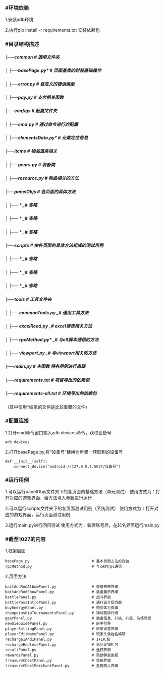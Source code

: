 ### **#环境依赖**

1.安装adb环境

2.执行pip install -r requirements.txt 安装依赖包

### **#目录结构描述**

##### ├──common                               _# 通用文件夹_
##### │   ├──basePage.py*                     _# 页面基类的封装基础操作_
##### │   ├──error.py                         _# 自定义的错误类型_
##### │   ├──pay.py                           _# 支付相关函数_
##### ├──configs                              _# 配置文件夹_
##### │   ├──cmd.py                           _# 通过命令进行的配置_
##### │   ├──elementsData.py*                 _# 元素定位信息_
##### ├──items                                _# 物品道具相关_
##### │   ├──gears.py                         _# 装备类_
##### │   ├──resource.py                      _# 物品相关的方法_
##### ├──panelObjs                            _# 各页面的具体方法_
##### │   ├── *                               _# 省略
##### │   ├── *                               _# 省略
##### │   ├── *                               _# 省略
##### ├──scripts                              _# 由各页面的具体方法组成的测试用例_
##### │   ├── *                               _# 省略
##### │   ├── *                               _# 省略
##### │   ├── *                               _# 省略
##### ├──tools                                _# 工具文件夹_
##### │   ├── commonTools.py                  _# 通用工具方法
##### │   ├── excelRead.py                    _# excel读表相关方法
##### │   ├── rpcMethod.py*                   _# 与c#脚本通信的方法
##### │   ├── viewport.py                     _# 与viewport相关的方法
##### ├──main.py                              _# 主函数 将各用例进行串联_
##### ├──requirements.txt                     _# 项目导出的依赖包_
##### ├──requirements-all.txt                 _# 环境导出的依赖包_
（其中使用*结尾的文件是比较重要的文件）

### **#配置连接**

1.打开cmd命令窗口输入adb devices命令，获取设备号


    adb devices

2.打开basePage.py,将“设备号”替换为步骤一获取到的设备号


    def __init__(self):
        connect_device("android://127.0.0.1:5037/设备号")

### **#运行用例**

1.可以运行panelObjs文件夹下的各页面的基础方法（单元测试）
    使用方式为：打开对应的游戏界面，给方法填入参数进行运行

2.可以运行scripts文件夹下的各页面测试用例（系统测试） 
    使用方式为：打开对应的游戏界面，运行页面测试用例

3.运行main.py进行回归测试
    使用方式为：新建账号后，在起名界面运行main.py

### **#截至1027的内容**
1.框架层面

    basePage.py                            # 基本页面方法的封装
    rpcMethod.py                           # 与c#的rpc通信
2.页面方法

    baitAndRodAlbumPanel.py                # 装备相册界面
    baitAndRodShowPanel.py                 # 装备展示界面
    battlePanel.py                         # 战斗界面
    battlePassIntroPanel.py                # 通行证介绍页面
    buyEnergyPanel.py                      # 购买体力页面
    champoinshipTournamentsPanel.py        # 锦标赛排行榜
    gearPanel.py                           # 装备信息、升级、升星、洗练界面
    newbieGuidePanel.py                    # 新手引导
    playerSettingPanel.py                  # 玩家设置界面
    playerEditNamePanel.py                 # 玩家头像姓名编辑
    recharge1And1Panel.py                  # 1+1礼包
    rechargeEndlessPanel.py                # 无尽促销礼包
    resultPanel.py                         # 渔获界面
    rewardsPanel.py                        # 奖励弹窗面板
    treasureChestPanel.py                  # 鱼箱界面
    treasureChestMerchantPanel.py          # 鱼箱商人界面
    
    
    








